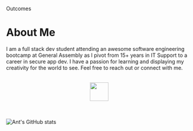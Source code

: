 Outcomes

<h1>About Me</h1>
<p>I am a full stack dev student attending an awesome software engineering bootcamp at General Assembly as I pivot from 15+ years in IT Support to a career in secure app dev. I have a passion for learning and displaying my creativity for the world to see. Feel free to reach out or connect with me.</p>
<br>

<center>
<a href="https://linkedin.com/in/ant-tron" target="_blank" rel="noreferrer noopener"><img src="https://user-images.githubusercontent.com/102558165/162779338-58b059ec-432c-4b8d-8114-226f836ba479.jpg" height="50" width="50"></a>

</center>
<br>
<br>

![Ant's GitHub stats](https://github-readme-stats.vercel.app/api?username=AntTron&show_icons=true&theme=radical)
